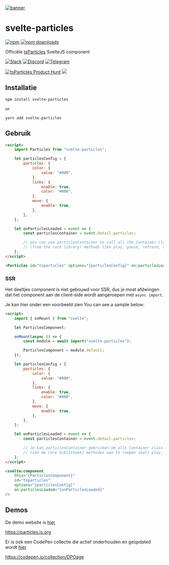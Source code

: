 [![banner](https://particles.js.org/images/banner3.png)](https://particles.js.org)

# svelte-particles

[![npm](https://img.shields.io/npm/v/svelte-particles)](https://www.npmjs.com/package/svelte-particles) [![npm downloads](https://img.shields.io/npm/dm/svelte-particles)](https://www.npmjs.com/package/svelte-particles)

Officiële [tsParticles](https://github.com/matteobruni/tsparticles) SvelteJS component

[![Slack](https://particles.js.org/images/slack.png)](https://join.slack.com/t/tsparticles/shared_invite/enQtOTcxNTQxNjQ4NzkxLWE2MTZhZWExMWRmOWI5MTMxNjczOGE1Yjk0MjViYjdkYTUzODM3OTc5MGQ5MjFlODc4MzE0N2Q1OWQxZDc1YzI) [![Discord](https://particles.js.org/images/discord.png)](https://discord.gg/hACwv45Hme) [![Telegram](https://particles.js.org/images/telegram.png)](https://t.me/tsparticles)

[![tsParticles Product Hunt](https://api.producthunt.com/widgets/embed-image/v1/featured.svg?post_id=186113&theme=light)](https://www.producthunt.com/posts/tsparticles?utm_source=badge-featured&utm_medium=badge&utm_souce=badge-tsparticles") <a href="https://www.buymeacoffee.com/matteobruni"><img src="https://img.buymeacoffee.com/button-api/?text=Buy me a beer&emoji=🍺&slug=matteobruni&button_colour=5F7FFF&font_colour=ffffff&font_family=Arial&outline_colour=000000&coffee_colour=FFDD00"></a>

## Installatie

```shell
npm install svelte-particles
```

or

```shell
yarn add svelte-particles
```

## Gebruik

```html
<script>
    import Particles from "svelte-particles";

    let particlesConfig = {
        particles: {
            color: {
                value: "#000",
            },
            links: {
                enable: true,
                color: "#000",
            },
            move: {
                enable: true,
            },
        },
    };

    let onParticlesLoaded = event => {
        const particlesContainer = event.detail.particles;

        // you can use particlesContainer to call all the Container class
        // (from the core library) methods like play, pause, refresh, start, stop
    };
</script>

<Particles id="tsparticles" options="{particlesConfig}" on:particlesLoaded="{onParticlesLoaded}" />
```

### SSR

Het deeltjes component is niet gebouwd voor SSR, dus je moet afdwingen dat het component aan de client-side wordt aangeroepen met `async import`.

Je kan hier onder een voorbeeld zien
You can see a sample below:

```html
<script>
    import { onMount } from "svelte";

    let ParticlesComponent;

    onMount(async () => {
        const module = await import("svelte-particles");

        ParticlesComponent = module.default;
    });

    let particlesConfig = {
        particles: {
            color: {
                value: "#000",
            },
            links: {
                enable: true,
                color: "#000",
            },
            move: {
                enable: true,
            },
        },
    };

    let onParticlesLoaded = event => {
        const particlesContainer = event.detail.particles;

        // Je kan particlesContainer gebruiken om alle Container class
        // (van de core biblitheek) methodes aan te roepen zoals play, pause, refresh, start en stop
    };
</script>

<svelte:component
    this="{ParticlesComponent}"
    id="tsparticles"
    options="{particlesConfig}"
    on:particlesLoaded="{onParticlesLoaded}"
/>
```

## Demos

De demo website is [hier](https://particles.js.org)

<https://particles.js.org>

Er is ook een CodePen collectie die actief onderhouden en geüpdated wordt [hier](https://codepen.io/collection/DPOage)

<https://codepen.io/collection/DPOage>
